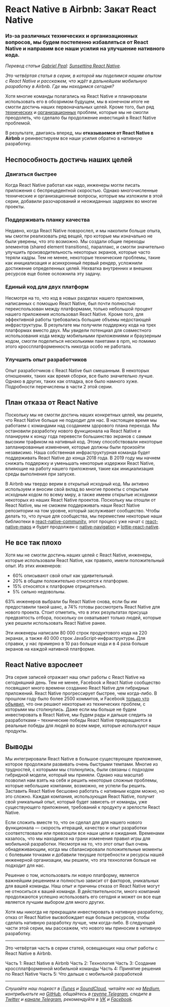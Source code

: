# React Native в Airbnb: Закат React Native
### Из-за различных технических и организационных вопросов, мы будем постепенно избавляться от React Native и направим все наши усилия на улучшение нативного кода.

*Перевод статьи [Gabriel Peal](https://medium.com/@gpeal): [Sunsetting React Native](https://medium.com/airbnb-engineering/sunsetting-react-native-1868ba28e30a).*

[](https://cdn-images-1.medium.com/max/2000/1*8c-9hgBkRGcllO9CHcTzbQ.jpeg)

*Это четвёртая статья в серии, в которой мы поделимся нашим опытом с React Native и расскажем, что ждёт в дальнейшем мобильную разработку в Airbnb. Где мы находимся сегодня?*

Хотя многие команды полагались на React Native и планировали использовать его в обозримом будущем, мы в конечном итоге не смогли достичь наших первоначальных целей. Кроме того, был ряд [технических](https://medium.com/airbnb-engineering/react-native-at-airbnb-the-technology-dafd0b43838) и [организационных](https://medium.com/airbnb-engineering/building-a-cross-platform-mobile-team-3e1837b40a88) проблем, которые мы не смогли преодолеть, что сделало бы продолжение инвестиций в React Native проблемой.

В результате, двигаясь вперед, мы **отказываемся от React Native в Airbnb** и реинвестируем все наши усилия обратно в нативную разработку.

## Неспособность достичь наших целей

### Двигаться быстрее
Когда React Native работал как надо, инженеры могли писать приложения с беспрецедентной скоростью. Однако многочисленные технические и организационные вопросы, которые мы изложили в этой серии, добавили разочарований и неожиданных задержек во многие проекты.

### Поддерживать планку качества
Недавно, когда React Native повзрослел, и мы накопили больше опыта, мы смогли реализовать ряд вещей, про которые мы изначально не были уверены, что это возможно. Мы создали общие переходы элементов (shared element transitions), параллакс, и смогли значительно улучшить производительность некоторых экранов, которые часто теряли кадры. Тем не менее, некоторые технические проблемы, такие как инициализация и асинхронный первый рендер, усложнили достижение определенных целей. Нехватка внутренних и внешних ресурсов еще более осложнила эту задачу.

### Единый код для двух платформ
Несмотря на то, что код в новых разделах нашего приложения, написанных с помощью React Native, был почти полностью переиспользован между платформами, только небольшой процент нашего приложения использовал React Native. Кроме того, для эффективной работы требовались большие объемы недостающей инфраструктуры. В результате мы получили поддержку кода на трех платформах вместо двух. Мы увидели потенциал для совместного использования кода между мобильными приложениями и браузерным кодом, смогли поделиться несколькими пакетами в npm, но помимо этого кроссплатформенность никогда особо не работала.

### Улучшить опыт разработчиков
Опыт разработчиков с React Native был смешанным. В некоторых отношениях, таких как время сборки, все было значительно лучше. Однако в других, таких как отладка, все было намного хуже. Подробности перечислены в части 2 этой серии.

## План отказа от React Native
Поскольку мы не смогли достичь наших конкретных целей, мы решили, что React Native больше не подходит для нас. В настоящее время мы работаем с командами над созданием здорового плана перехода. Мы остановили разработку нового функционала на React Native и планируем к концу года перевести большинство экранов с самым высоким трафиком на нативный код. Этому способствовали некоторые запланированные изменения, которые должны были произойти независимо. Наша собственная инфраструктурная команда будет поддерживать React Native до конца 2018 года. В 2019 году мы начнем снижать поддержку и уменьшать некоторые издержки React Native, влияющие на работу нашего приложения, такие как инициализация среды выполнения при запуске.

В Airbnb мы твердо верим в открытый исходный код. Мы активно используем и вносим свой вклад во многие проекты с открытым исходным кодом по всему миру, а также имеем открытые исходники некоторых из наших React Native проектов. Поскольку мы отошли от React Native, мы не сможем поддерживать наши React Native репозитории на том уровне, который заслуживает сообщество. Чтобы делать то, что лучше для сообщества, мы переместим некоторые наши библиотеки в [react-native-community](https://github.com/react-native-community), этот процесс уже начат с [react-native-maps](https://github.com/react-community/react-native-maps) и будет продолжен с [native-navigation](https://github.com/airbnb/native-navigation) и [lottie-react-native](https://github.com/airbnb/lottie-react-native/).

## Не все так плохо
Хотя мы не смогли достичь наших целей с React Native, инженеры, которые использовали React Native, как правило, имели положительный опыт. Из этих инженеров:

* 60% описывают свой опыт как удивительный.
* 20% в общем положительно относятся к платформе.
* 15% относятся к платформе отрицательно.
* 5% сильно недовольны.

63% инженеров выбрали бы React Native снова, если бы им предоставили такой шанс, а 74% готовы рассмотреть React Native для нового проекта. Стоит отметить, что в этих результатах присуща предвзятость отбора, поскольку он охватывает только людей, которые уже решили использовать React Native ранее.

Эти инженеры написали 80 000 строк продуктового кода на 220 экранах, а также 40 000 строк JavaScript-инфраструктуры. Для справки, у нас примерно в 10 раз больше кода и в 4 раза больше экранов на каждой нативной платформе.

## React Native взрослеет
Эта серия записей отражает наш опыт работы с React Native на сегодняшний день. Тем не менее, Facebook и React Native сообщество посвящают много времени созданию React Native для гибридных приложений. React Native прогрессирует быстрее, чем когда-либо. В прошлом году было более 2500 коммитов, и Facebook [только что объявил](https://facebook.github.io/react-native/blog/2018/06/14/state-of-react-native-2018), что они решают некоторые из технических проблем, с которыми мы столкнулись. Даже если мы больше не будем инвестировать в React Native, мы будем рады и дальше следить за разработками – технические победы React Native превращаются в реальные победы для людей во всем мире, которые используют наши продукты.

## Выводы
Мы интегрировали React Native в большое существующее приложение, которое продолжали развивать очень быстрыми темпами. Многие из трудностей, с которыми мы столкнулись, были связаны с подходом гибридной модели, который мы приняли. Однако наш масштаб позволил нам взять на себя и решить некоторые сложные проблемы, которые небольшие компании, возможно, не успели бы решить. Заставить React Native бесшовно работать с нативным кодом можно, но это сложно. Каждая компания, использующая React Native, получит свой уникальный опыт, который будет зависеть от команды, уже существующего приложения, требований к продукту и зрелости React Native.

Если сложить вместе то, что он сделал для для нашего нового функционала — скорость итераций, качество и опыт разработки соответствовали или превзошли все наши цели и ожидания. Временами казалось, что мы находимся на грани изменения правил игры для мобильной разработки. Несмотря на то, что этот опыт был очень обнадеживающим, когда мы сбалансировали положительные моменты с болевыми точками и добавили текущие потребности и ресурсы нашей инженерной организации, мы решили, что эта технология больше не подходит для нас.

Решение о том, использовать ли новую платформу, является важнейшим решением и полностью зависит от факторов, уникальных для вашей команды. Наш опыт и причины отказа от React Native могут не относиться к вашей команде. В действительности, много компаний продолжаются успешно использовать его сегодня и может он все еще является лучшим выбором для много других.

Хотя мы никогда не прекращали инвестировать в нативную разработку, отказ от React Native высвобождает еще больше ресурсов, чтобы сделать нативную разработку лучше, чем когда-либо. В следующей части этой серии, мы расскажем, что нового мы приносим в нативную разработку.

---

Это четвёртая часть в серии статей, освещающих наш опыт работы с React Native в Airbnb.

Часть 1: React Native в Airbnb
Часть 2: Технология
Часть 3: Создание кроссплатформенной мобильной команды
Часть 4: Принятие решения по React Native
Часть 5: Что дальше с мобильной разработкой

- - - -

*Слушайте наш подкаст в [iTunes](https://itunes.apple.com/ru/podcast/девшахта/id1226773343) и [SoundCloud](https://soundcloud.com/devschacht), читайте нас на [Medium](https://medium.com/devschacht), контрибьютьте на [GitHub](https://github.com/devSchacht), общайтесь в [группе Telegram](https://t.me/devSchacht), следите в [Twitter](https://twitter.com/DevSchacht) и [канале Telegram](https://t.me/devSchachtChannel), рекомендуйте в [VK](https://vk.com/devschacht) и [Facebook](https://www.facebook.com/devSchacht).*